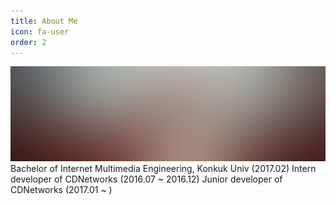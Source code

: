 ```yaml
---
title: About Me
icon: fa-user
order: 2
---
```


!['profile'](assets/images/pic08.jpg)
Bachelor of Internet Multimedia Engineering, Konkuk Univ (2017.02)
Intern developer of CDNetworks (2016.07 ~ 2016.12)
Junior developer of CDNetworks (2017.01 ~ )


